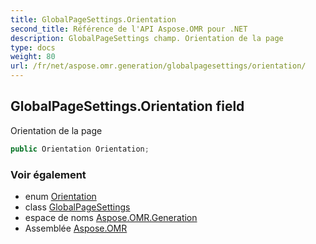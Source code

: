 ```yaml
---
title: GlobalPageSettings.Orientation
second_title: Référence de l'API Aspose.OMR pour .NET
description: GlobalPageSettings champ. Orientation de la page
type: docs
weight: 80
url: /fr/net/aspose.omr.generation/globalpagesettings/orientation/
---
```

## GlobalPageSettings.Orientation field

Orientation de la page

```csharp
public Orientation Orientation;
```

### Voir également

* enum [Orientation](../../orientation/)
* class [GlobalPageSettings](../)
* espace de noms [Aspose.OMR.Generation](../../globalpagesettings/)
* Assemblée [Aspose.OMR](../../../)


